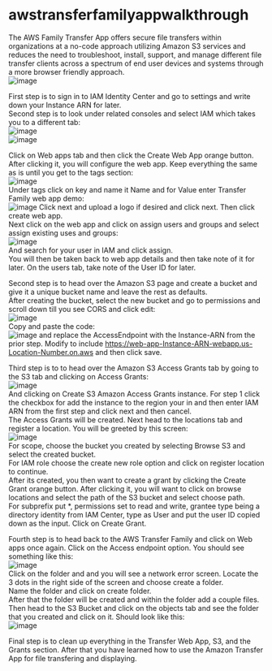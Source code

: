 # awstransferfamilyappwalkthrough

The AWS Family Transfer App offers secure file transfers within organizations at a no-code approach utilizing Amazon S3 services and reduces the need to troubleshoot, install, support, and manage different file transfer clients across a spectrum of end user devices and systems through a more browser friendly approach.  
![image](https://github.com/user-attachments/assets/e124527d-d41e-4c12-b737-908f0c5bd576)

First step is to sign in to IAM Identity Center and go to settings and write down your Instance ARN for later.  
Second step is to look under related consoles and select IAM which takes you to a different tab:  
![image](https://github.com/user-attachments/assets/d1ab0f7c-c3bc-4495-a0c4-1020ea5cd290)  
![image](https://github.com/user-attachments/assets/53c28cf1-3dab-4d32-a939-2b9b4b539d9f)  

Click on Web apps tab and then click the Create Web App orange button. After clicking it, you will configure the web app. Keep everything the same as is until you get to the tags section:   
![image](https://github.com/user-attachments/assets/d712660e-716d-4d74-8ec8-9554a8e6a4ac)  
Under tags click on key and name it Name and for Value enter Transfer Family web app demo:  
![image](https://github.com/user-attachments/assets/53714d30-ed75-4929-98a7-733cadcf3f0b)
Click next and upload a logo if desired and click next. Then click create web app.  
Next click on the web app and click on assign users and groups and select assign existing uses and groups:  
![image](https://github.com/user-attachments/assets/937e0c79-db80-40a6-97d5-e4c931ec3416)  
And search for your user in IAM and click assign.  
You will then be taken back to web app details and then take note of it for later. On the users tab, take note of the User ID for later.  

Second step is to head over the Amazon S3 page and create a bucket and give it a unique bucket name and leave the rest as defaults.  
After creating the bucket, select the new bucket and go to permissions and scroll down till you see CORS and click edit:  
![image](https://github.com/user-attachments/assets/b05cd8ae-95a3-4949-ab46-6212e4cee3b4)  
Copy and paste the code:   
![image](https://github.com/user-attachments/assets/57afe6bb-664f-4c90-9b38-d088b4bec8be)
and replace the AccessEndpoint with the Instance-ARN from the prior step. Modify to include https://web-app-Instance-ARN-webapp.us-Location-Number.on.aws and then click save.  

Third step is to to head over the Amazon S3 Access Grants tab by going to the S3 tab and clicking on Access Grants:  
![image](https://github.com/user-attachments/assets/6d102645-d143-4560-af28-88ec4ecd167f)  
And clicking on Create S3 Amazon Access Grants instance. For step 1 click the checkbox for add the instance to the region your in and then enter IAM ARN from the first step and click next and then cancel.  
The Access Grants will be created. Next head to the locations tab and register a location. You will be greeted by this screen:  
![image](https://github.com/user-attachments/assets/55962086-7e4a-4556-9eef-7556433304b7)  
For scope, choose the bucket you created by selecting Browse S3 and select the created bucket.  
For IAM role choose the create new role option and click on register location to continue.  
After its created, you then want to create a grant by clicking the Create Grant orange button. After clicking it, you will want to click on browse locations and select the path of the S3 bucket and select choose path.  
For subprefix put *, permissions set to read and write, grantee type being a directory identity from IAM Center, type as User and put the user ID copied down as the input. Click on Create Grant.  

Fourth step is to head back to the AWS Transfer Family and click on Web apps once again. Click on the Access endpoint option. You should see something like this:  
![image](https://github.com/user-attachments/assets/6d67ae54-face-461e-ae1e-043e5dc20937)  
Click on the folder and and you will see a network error screen. Locate the 3 dots in the right side of the screen and choose create a folder.  
Name the folder and click on create folder.  
After that the folder will be created and within the folder add a couple files.  
Then head to the S3 Bucket and click on the objects tab and see the folder that you created and click on it. Should look like this:  
![image](https://github.com/user-attachments/assets/4797158c-bd31-48e1-9c3b-8bd064678c9b)  

Final step is to clean up everything in the Transfer Web App, S3, and the Grants section. After that you have learned how to use the Amazon Transfer App for file transfering and displaying. 




